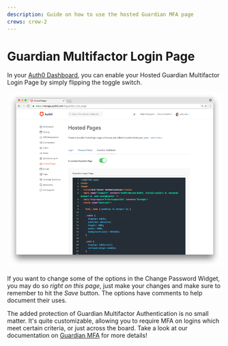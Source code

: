 ```yaml
---
description: Guide on how to use the hosted Guardian MFA page
crews: crew-2
---
```


# Guardian Multifactor Login Page

In your [Auth0 Dashboard](${manage_url}/#/guardian_mfa_page), you can enable your Hosted Guardian Multifactor Login Page by simply flipping the toggle switch.

![Hosted Guardian MFA Page](/media/articles/hosted-pages/guardian.png)

If you want to change some of the options in the Change Password Widget, you may do so _right on this page_, just make your changes and make sure to remember to hit the _Save_ button. The options have comments to help document their uses.

The added protection of Guardian Multifactor Authentication is no small matter. It's quite customizable, allowing you to require MFA on logins which meet certain criteria, or just across the board. Take a look at our documentation on [Guardian MFA](/multifactor-authentication/guardian) for more details!
